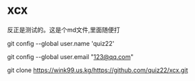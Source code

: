 # xcx
反正是测试的。这是个md文件,里面随便打

git config --global user.name 'quiz22'

git config --global user.email "123@qq.com"

git clone https://wink99.us.kg/https://github.com/quiz22/xcx.git